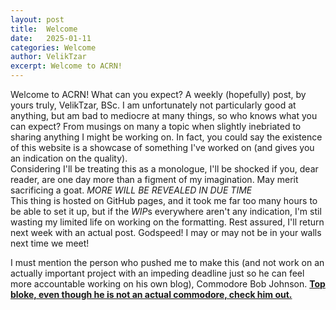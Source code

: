 ```yaml
---
layout: post
title:  Welcome
date:   2025-01-11
categories: Welcome
author: VelikTzar
excerpt: Welcome to ACRN!
---
```

Welcome to ACRN! What can you expect? A weekly (hopefully) post, by yours truly, VelikTzar, BSc. I am unfortunately not particularly good at anything, but am bad to mediocre at many things, so who knows what you can expect? From musings on many a topic when slightly inebriated to sharing anything I might be working on. In fact, you could say the existence of this website is a showcase of something I've worked on (and gives you an indication on the quality).\
Considering I'll be treating this as a monologue, I'll be shocked if you, dear reader, are one day more than a figment of my imagination. May merit sacrificing a goat. 
_MORE WILL BE REVEALED IN DUE TIME_\
This thing is hosted on GitHub pages, and it took me far too many hours to be able to set it up, but if the *WIP*s everywhere aren't any indication, I'm stil wasting my limited life on working on the formatting. Rest assured, I'll return next week with an actual post. 
Godspeed! I may or may not be in your walls next time we meet!


I must mention the person who pushed me to make this (and not work on an actually important project with an impeding deadline just so he can feel more accountable working on his own blog), Commodore Bob Johnson. **[Top bloke, even though he is not an actual commodore, check him out.](https://virtualdustpan.co.uk/)**